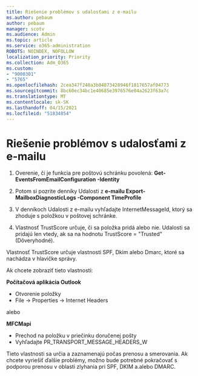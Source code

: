 ```yaml
---
title: Riešenie problémov s udalosťami z e-mailu
ms.author: pebaum
author: pebaum
manager: scotv
ms.audience: Admin
ms.topic: article
ms.service: o365-administration
ROBOTS: NOINDEX, NOFOLLOW
localization_priority: Priority
ms.collection: Adm_O365
ms.custom:
- "9000301"
- "5765"
ms.openlocfilehash: 2cea347f248a3b04873428946f1817657af04773
ms.sourcegitcommit: 8bc60ec34bc1e40685e3976576e04a2623f63a7c
ms.translationtype: MT
ms.contentlocale: sk-SK
ms.lasthandoff: 04/15/2021
ms.locfileid: "51834854"
---
```

# <a name="troubleshooting-events-from-email"></a>Riešenie problémov s udalosťami z e-mailu

1. Overenie, či je funkcia pre poštovú schránku povolená: **Get-EventsFromEmailConfiguration -Identity <mailbox>**

2. Potom si pozrite denníky Udalosti z **e-mailu Export-MailboxDiagnosticLogs <mailbox> -Component TimeProfile**

3. V denníkoch Udalosti z e-mailu vyhľadajte InternetMessageId, ktorý sa zhoduje s položkou v poštovej schránke.  

4. Vlastnosť TrustScore určuje, či sa položka pridá alebo nie. Udalosti sa pridajú len vtedy, ak sa na hodnotu TrustScore = "Trusted" (Dôveryhodné).

Vlastnosť TrustScore určuje vlastnosti SPF, Dkim alebo Dmarc, ktoré sa nachádza v hlavičke správy.

Ak chcete zobraziť tieto vlastnosti:

**Počítačová aplikácia Outlook**

- Otvorenie položky
- File -> Properties -> Internet Headers

alebo

**MFCMapi**

- Prechod na položku v priečinku doručenej pošty
- Vyhľadajte PR_TRANSPORT_MESSAGE_HEADERS_W

Tieto vlastnosti sa určia a zaznamenajú počas prenosu a smerovania. Ak chcete vyriešiť ďalšie problémy, možno bude potrebné pokračovať s podporou prenosu v oblasti zlyhania pri SPF, DKIM a.alebo DMARC.